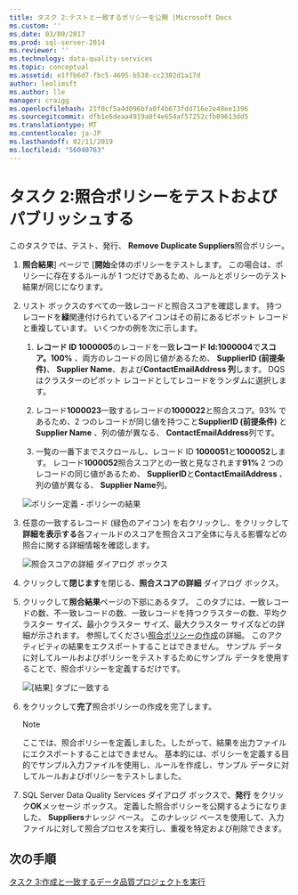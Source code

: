 ```yaml
---
title: タスク 2:テストと一致するポリシーを公開 |Microsoft Docs
ms.custom: ''
ms.date: 03/09/2017
ms.prod: sql-server-2014
ms.reviewer: ''
ms.technology: data-quality-services
ms.topic: conceptual
ms.assetid: e1ffb6d7-fbc5-4695-b538-cc2302d1a17d
author: leolimsft
ms.author: lle
manager: craigg
ms.openlocfilehash: 21f0cf5a4d096bfa0f4b673fdd716e2e48ee1396
ms.sourcegitcommit: dfb1e6deaa4919a0f4e654af57252cfb09613dd5
ms.translationtype: MT
ms.contentlocale: ja-JP
ms.lasthandoff: 02/11/2019
ms.locfileid: "56040763"
---
```

# <a name="task-2-testing-and-publishing-the-matching-policy"></a>タスク 2:照合ポリシーをテストおよびパブリッシュする
  このタスクでは、テスト、発行、 **Remove Duplicate Suppliers**照合ポリシー。  
  
1.  **照合結果**] ページで [**開始**全体のポリシーをテストします。 この場合は、ポリシーに存在するルールが 1 つだけであるため、ルールとポリシーのテスト結果が同じになります。  
  
2.  リスト ボックスのすべての一致レコードと照合スコアを確認します。 持つレコードを**緑**関連付けられているアイコンはその前にあるピボット レコードと重複しています。 いくつかの例を次に示します。  
  
    1.  **レコード ID 1000005**のレコードを一致**レコード Id:1000004**で**スコア。100%** 、両方のレコードの同じ値があるため、 **SupplierID (前提条件)**、 **Supplier Name**、および**ContactEmailAddress 列**します。 DQS はクラスターのピボット レコードとしてレコードをランダムに選択します。  
  
    2.  レコード**1000023**一致するレコードの**1000022**と照合スコア。93% であるため、2 つのレコードが同じ値を持つこと**SupplierID (前提条件)** と**Supplier Name** 、列の値が異なる、 **ContactEmailAddress**列です。  
  
    3.  一覧の一番下までスクロールし、レコード ID **1000051**と**1000052**します。 レコード**1000052**照合スコアとの一致と見なされます**91%** 2 つのレコードの同じ値があるため、 **SupplierID**と**ContactEmailAddress** 、列の値が異なる、 **Supplier Name**列。  
  
     ![ポリシー定義 - ポリシーの結果](../../2014/tutorials/media/et-testingandpublishingthematchingpolicy-01.jpg "ポリシー定義 - ポリシーの結果")  
  
3.  任意の一致するレコード (緑色のアイコン) を右クリックし、をクリックして**詳細を表示する**各フィールドのスコアを照合スコア全体に与える影響などの照合に関する詳細情報を確認します。  
  
     ![照合スコアの詳細 ダイアログ ボックス](../../2014/tutorials/media/et-testingandpublishingthematchingpolicy-02.jpg "照合スコアの詳細 ダイアログ ボックス")  
  
4.  クリックして**閉じます**を閉じる、**照合スコアの詳細** ダイアログ ボックス。  
  
5.  クリックして**照合結果**ページの下部にあるタブ。 このタブには、一致レコードの数、不一致レコードの数、一致レコードを持つクラスターの数、平均クラスター サイズ、最小クラスター サイズ、最大クラスター サイズなどの詳細が示されます。 参照してください[照合ポリシーの作成](https://msdn.microsoft.com/library/hh270290.aspx)の詳細。 このアクティビティの結果をエクスポートすることはできません。 サンプル データに対してルールおよびポリシーをテストするためにサンプル データを使用することで、照合ポリシーを定義するだけです。  
  
     ![[結果] タブに一致する](../../2014/tutorials/media/et-testingandpublishingthematchingpolicy-03.jpg "照合結果 タブ")  
  
6.  をクリックして**完了**照合ポリシーの作成を完了します。  
  
    > [!NOTE]  
    >  ここでは、照合ポリシーを定義しました。したがって、結果を出力ファイルにエクスポートすることはできません。 基本的には、ポリシーを定義する目的でサンプル入力ファイルを使用し、ルールを作成し、サンプル データに対してルールおよびポリシーをテストしました。  
  
7.  SQL Server Data Quality Services ダイアログ ボックスで、**発行** をクリック**OK**メッセージ ボックス。 定義した照合ポリシーを公開するようになりました、 **Suppliers**ナレッジ ベース。 このナレッジ ベースを使用して、入力ファイルに対して照合プロセスを実行し、重複を特定および削除できます。  
  
## <a name="next-step"></a>次の手順  
 [タスク 3:作成と一致するデータ品質プロジェクトを実行](../../2014/tutorials/task-3-creating-and-running-a-data-quality-project-for-matching.md)  
  
  
